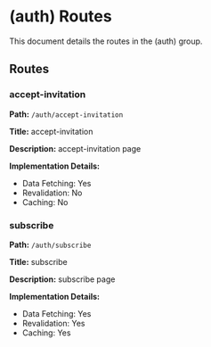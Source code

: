 # (auth) Routes

This document details the routes in the (auth) group.

## Routes

### accept-invitation

**Path:** `/auth/accept-invitation`

**Title:** accept-invitation

**Description:** accept-invitation page

**Implementation Details:**
- Data Fetching: Yes
- Revalidation: No
- Caching: No

### subscribe

**Path:** `/auth/subscribe`

**Title:** subscribe

**Description:** subscribe page

**Implementation Details:**
- Data Fetching: Yes
- Revalidation: Yes
- Caching: Yes

